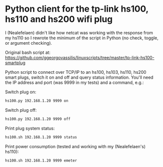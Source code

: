 Python client for the tp-link hs100, hs110 and hs200 wifi plug
============

I (Nealefelaen) didn't like how netcat was working with the response from my hs110 so I rewrote the minimum of the script in Python (no check, toggle, or argument checking).

Original bash script at: https://github.com/ggeorgovassilis/linuxscripts/tree/master/tp-link-hs100-smartplug

Python script to connect over TCP/IP to an hs100, hs103, hs110, hs200 smart plugs, switch it on and off and query status information. You'll need the IP address and port (was 9999 in my tests) and a command, e.g.:

Switch plug on:
```sh
hs100.py 192.168.1.20 9999 on
```

Switch plug off:
```sh
hs100.py 192.168.1.20 9999 off
```

Print plug system status:
```sh
hs100.sh 192.168.1.20 9999 status
```

Print power consumption (tested and working with my (Nealefelaen's) hs110):
```sh
hs100.sh 192.168.1.20 9999 emeter

